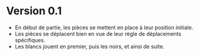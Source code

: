 # Version 0.1 

- En début de partie, les pièces se mettent en place à leur position initiale.
- Les pièces se déplacent bien en vue de leur règle de déplacements spécifiques.
- Les blancs jouent en premier, puis les noirs, et ainsi de suite. 
